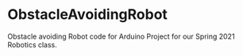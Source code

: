 # ObstacleAvoidingRobot
Obstacle avoiding Robot code for Arduino
Project for our Spring 2021 Robotics class.
